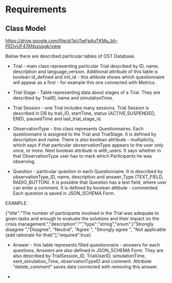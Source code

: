# Requirements

## Class Model

https://drive.google.com/file/d/1pU1wFpAuTKMu_bh-PEDvUF47ANxzusgk/view

Below there are described particular tables of OST Database. 

- Trial - main class representing particular Trial described by ID, name, description and language_version. Additional attribute of this table is boolean id_defined and init_id - this attibute shows which questionnaire will appear as a first - for example this one connected with Metrics. 

- Trial Stage - Table representing data about stages of a Trial. They are described by TrialID, name and simulationTime.

- Trial Session - one Trial includes many sessions. Trial Session is described in DB by trail_ID, startTime, status (ACTIVE,SUSPENDED, END), pausedTime and last_trial_stage_id.

- ObservationType - this class represents Questionnaires. Each questionnaire is assigned to the Trial and TrialStage. It is defined by description and name. There is also boolean attribute - multiplicity, which says if that particular obvservationType appears to the user only once, or more. Next boolean attribute is with_users. It says whether in that ObservationType user has to mark which Participants he was observing.

- Question -  particular question in each Questionnaire. It is described by observationType_ID, name, description and answer_Type (TEXT_FIELD, RADIO_BUTTON). It is possible that Question has a text field, where user can enter a comment. It is defined by boolean attibute - commented. 
Each question is saved in  JSON_SCHEMA Form. 

EXAMPLE: 

{"title":"The number of participants involved in the Trial was adequate to given tasks and enough to evaluate the solutions and their impact on the crisis management.","description":"","type":"string","enum":["Strongly disagree   ","Disagree", "Neutral", "Agree ", "Strongly agree   ", "Not applicable (add rationale for that)"],"required":true}


- Answer - this table represents filled questionnaire - answers for each questions. Answers  are also defined in JSON_SCHEMA Form. They are also described by TrialSession_ID, TrialUserID, simulationTime, sent_simulation_Time, observationTypeID and comment. 
Attribute "delete_comment" saves data connected with removing this answer.

- 







